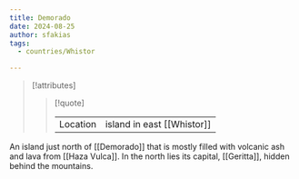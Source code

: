 ```yaml
---
title: Demorado
date: 2024-08-25
author: sfakias
tags:
  - countries/Whistor

---
```

> [!attributes]
> 
> > [!quote]
> >
> > | | |
> > | --- | --- |
> > | Location | island in east [[Whistor]] |

An island just north of [[Demorado]] that is mostly filled with volcanic ash and lava from [[Haza Vulca]]. In the north lies its capital, [[Geritta]], hidden behind the mountains.
